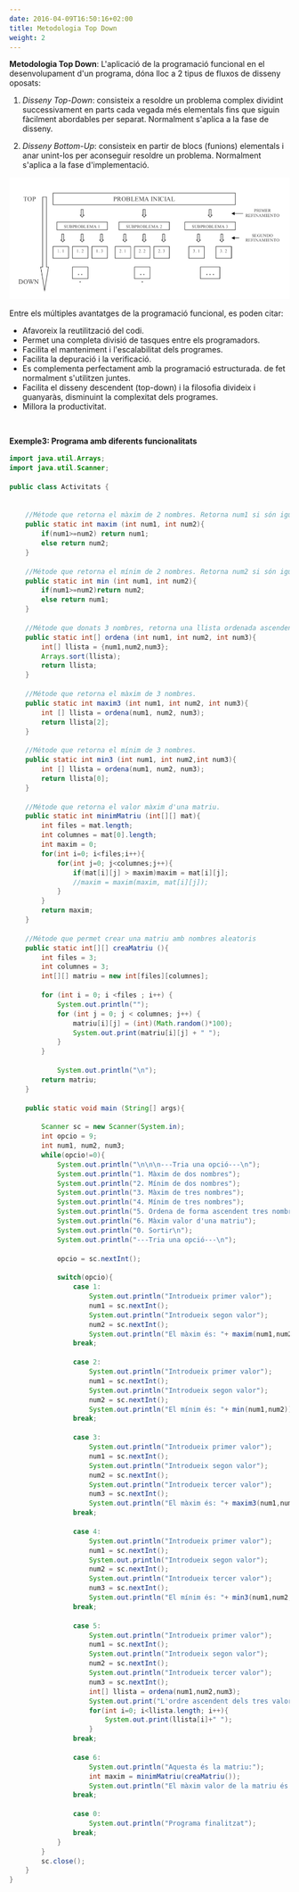 ```yaml
---
date: 2016-04-09T16:50:16+02:00
title: Metodologia Top Down
weight: 2
---
```


**Metodologia Top Down**: L'aplicació de la programació funcional en el desenvolupament d'un programa, dóna lloc a
2 tipus de fluxos de disseny oposats:
1. *Disseny Top-Down*: consisteix a resoldre un problema complex dividint successivament en parts cada vegada més elementals fins que siguin fàcilment abordables per separat. Normalment s'aplica a la fase de disseny.

2. *Disseny Bottom-Up*: consisteix en partir de blocs (funions) elementals i anar unint-los per aconseguir resoldre un problema. Normalment s'aplica a la fase d'implementació.


![topdown](../images/topdown.png?width=500px)

Entre els múltiples avantatges de la programació funcional, es poden citar:
* Afavoreix la reutilització del codi.
* Permet una completa divisió de tasques entre els programadors.
* Facilita el manteniment i l'escalabilitat dels programes.
* Facilita la depuració i la verificació.
* Es complementa perfectament amb la programació estructurada. de fet normalment s'utilitzen juntes.
* Facilita el disseny descendent (top-down) i la filosofia divideix i guanyaràs, disminuint la complexitat dels programes.
* Millora la productivitat.

<br>

**Exemple3: Programa amb diferents funcionalitats**
```java
import java.util.Arrays;
import java.util.Scanner;

public class Activitats {

	
	//Métode que retorna el màxim de 2 nombres. Retorna num1 si són iguals
	public static int maxim (int num1, int num2){
		if(num1>=num2) return num1;
		else return num2;
	}
	
	//Métode que retorna el mínim de 2 nombres. Retorna num2 si són iguals
	public static int min (int num1, int num2){
		if(num1>=num2)return num2;
		else return num1;
	}

	//Métode que donats 3 nombres, retorna una llista ordenada ascendent
	public static int[] ordena (int num1, int num2, int num3){
		int[] llista = {num1,num2,num3};
		Arrays.sort(llista);
		return llista;			
	}
	
	//Métode que retorna el màxim de 3 nombres.
	public static int maxim3 (int num1, int num2, int num3){
		int [] llista = ordena(num1, num2, num3);
		return llista[2];
	}
	
	//Métode que retorna el mínim de 3 nombres.
	public static int min3 (int num1, int num2,int num3){
		int [] llista = ordena(num1, num2, num3);
		return llista[0];
	}
	
	//Métode que retorna el valor màxim d'una matriu.
	public static int minimMatriu (int[][] mat){
		int files = mat.length;
		int columnes = mat[0].length;
		int maxim = 0;
		for(int i=0; i<files;i++){
			for(int j=0; j<columnes;j++){
				if(mat[i][j] > maxim)maxim = mat[i][j];
				//maxim = maxim(maxim, mat[i][j]);
			}
		}
		return maxim;
	}
	
	//Métode que permet crear una matriu amb nombres aleatoris
	public static int[][] creaMatriu (){
		int files = 3;
		int columnes = 3;
		int[][] matriu = new int[files][columnes];

		for (int i = 0; i <files ; i++) {
		    System.out.println("");
		    for (int j = 0; j < columnes; j++) {
		        matriu[i][j] = (int)(Math.random()*100);
		        System.out.print(matriu[i][j] + " ");
		    }
		}
        
        	System.out.println("\n");
		return matriu;
	}
	
	public static void main (String[] args){
		
		Scanner sc = new Scanner(System.in);
		int opcio = 9;
		int num1, num2, num3;
		while(opcio!=0){
			System.out.println("\n\n\n---Tria una opció---\n");
			System.out.println("1. Màxim de dos nombres");
			System.out.println("2. Mínim de dos nombres");
			System.out.println("3. Màxim de tres nombres");
			System.out.println("4. Mínim de tres nombres");
			System.out.println("5. Ordena de forma ascendent tres nombres");
			System.out.println("6. Màxim valor d'una matriu");
			System.out.println("0. Sortir\n");
			System.out.println("---Tria una opció---\n");
			
			opcio = sc.nextInt();
			
			switch(opcio){
				case 1: 
					System.out.println("Introdueix primer valor");
					num1 = sc.nextInt();
					System.out.println("Introdueix segon valor");
					num2 = sc.nextInt();
					System.out.println("El màxim és: "+ maxim(num1,num2));
				break;
				
				case 2: 
					System.out.println("Introdueix primer valor");
					num1 = sc.nextInt();
					System.out.println("Introdueix segon valor");
					num2 = sc.nextInt();
					System.out.println("El mínim és: "+ min(num1,num2));
				break;
				
				case 3: 
					System.out.println("Introdueix primer valor");
					num1 = sc.nextInt();
					System.out.println("Introdueix segon valor");
					num2 = sc.nextInt();
					System.out.println("Introdueix tercer valor");
					num3 = sc.nextInt();
					System.out.println("El màxim és: "+ maxim3(num1,num2, num3));
				break;
				
				case 4: 
					System.out.println("Introdueix primer valor");
					num1 = sc.nextInt();
					System.out.println("Introdueix segon valor");
					num2 = sc.nextInt();
					System.out.println("Introdueix tercer valor");
					num3 = sc.nextInt();
					System.out.println("El mínim és: "+ min3(num1,num2, num3));
				break;
				
				case 5: 
					System.out.println("Introdueix primer valor");
					num1 = sc.nextInt();
					System.out.println("Introdueix segon valor");
					num2 = sc.nextInt();
					System.out.println("Introdueix tercer valor");
					num3 = sc.nextInt();
					int[] llista = ordena(num1,num2,num3);
					System.out.print("L'ordre ascendent dels tres valors és:");
					for(int i=0; i<llista.length; i++){
						System.out.print(llista[i]+" ");				
					}
				break;
				
				case 6: 
					System.out.println("Aquesta és la matriu:");
					int maxim = minimMatriu(creaMatriu());
					System.out.println("El màxim valor de la matriu és: "+ maxim);
				break;
				
				case 0:
					System.out.println("Programa finalitzat");
				break;
			}
		}
		sc.close();
	}
}
```

<br>

